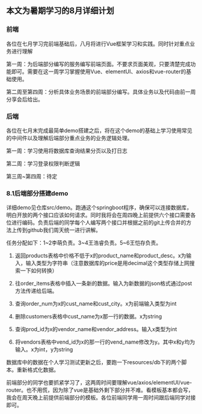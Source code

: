 ## 本文为暑期学习的8月详细计划

### 前端
各位在七月学习完前端基础后，八月将进行Vue框架学习和实践。同时针对重点业务进行理解

第一周：为后端部分编写的服务编写前端页面。不要求页面美观，只要清楚完成功能即可。需要在这一周学习掌握使用Vue、elementUI、axios和vue-router的基础使用。

第二周至第四周：分析具体业务场景的前端部分编写。具体业务以及代码由前一周分享会后给出。

### 后端
各位在七月末完成最简单demo搭建之后，将在这个demo的基础上学习使用常见的中间件以及理解后端部分重点业务的业务逻辑处理。

第一周：学习使用将数据库查询结果分页以及打日志

第二周：学习登录权限判断逻辑

第三周~第四周：待定

### 8.1后端部分搭建demo

详细demo见仓库src/demo。跑通这个springboot程序，确保可以连接数据库，明白开放的两个接口应该如何请求。同时我将会在周四晚上前提供六个接口需要各位进行编码。负责后端的同学每个人编写两个接口并根据之前的git上传合并的方法上传到github我们周天统一进行讲解。

任务分配如下：1~2李萌负责。3~4王浩睿负责。5~6王恺存负责。

1. 返回products表格中价格不低于x的product_name和product_desc。x为输入，输入类型为字符串（注意数据库的price是用decimal这个类型存储上网搜索一下如何转换）

2. 往order_items表格中插入一条新的数据。输入为新数据的json格式通过post方法传递给后端。

3. 查询order_num为x的cust_name和cust_city。x为前端输入类型为int

4. 删除customers表格中cust_name为x那一行的数据。x为string

5. 查询prod_id为x的vendor_name和vendor_address。输入x类型为int

6. 将vendors表格中vend_id为x的那一行的vend_name修改为y。其中x和y均为输入。x为int，y为string

数据库中的数据在个人学习测试更新之后，要跑一下resources/db下的两个脚本。重新格式化数据。

前端部分的同学也要抓紧学习了，这两周时间要理解vue/axios/elementUI/vue-router。也不用慌，因为除了vue是基础外剩下部分并不难。看模板基本都会写，我会在周天晚上前提供前端部分的模板。各位前端同学用一周时间跟后端同学对接即可。